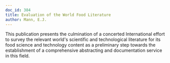 ```yaml
---
doc_id: 384
title: Evaluation of the World Food Literature
author: Mann, E.J.
---
```


This publication presents the culmination of a concerted International
effort to survey the relevant world's scientific and technological
literature for its food science and technology content as a preliminary
step towards the establishment of a comprehensive abstracting and
documentation service in this field.